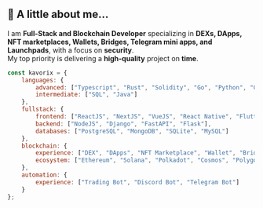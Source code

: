 ## 👻 A little about me...  
I am **Full-Stack and Blockchain Developer** specializing in **DEXs, DApps, NFT marketplaces, Wallets, Bridges, Telegram mini apps, and Launchpads**, with a focus on **security**.  
My top priority is delivering a **high-quality** project on **time**.  


```javascript
const kavorix = {
    languages: {
        advanced: ["Typescript", "Rust", "Solidity", "Go", "Python", "C++"],
        intermediate: ["SQL", "Java"]
    },
    fullstack: {
        frontend: ["ReactJS", "NextJS", "VueJS", "React Native", "Flutter"],
        backend: ["NodeJS", "Django", "FastAPI", "Flask"],
        databases: ["PostgreSQL", "MongoDB", "SQLite", "MySQL"]
    },
    blockchain: {
        experience: ["DEX", "DApps", "NFT Marketplace", "Wallet", "Bridges", "Telegram Mini App", "Launchpads", "Meme coin", "Trading Bot"],
        ecosystem: ["Ethereum", "Solana", "Polkadot", "Cosmos", "Polygon", "Ton", "Tron"]
    },
    automation: {
        experience: ["Trading Bot", "Discord Bot", "Telegram Bot"]
    }
};

```
